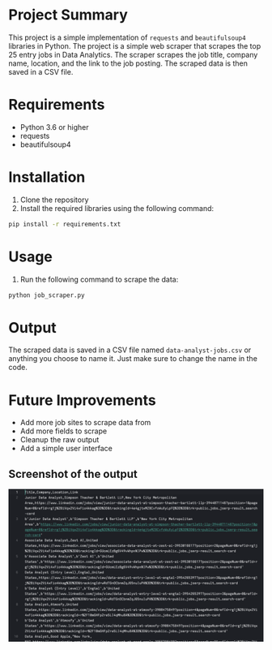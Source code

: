 # Project Summary
This project is a simple implementation of `requests` and `beautifulsoup4` libraries in Python. The project is a simple web scraper that scrapes the top 25 entry jobs in Data Analytics. The scraper scrapes the job title, company name, location, and the link to the job posting. The scraped data is then saved in a CSV file.

# Requirements
- Python 3.6 or higher
- requests
- beautifulsoup4

# Installation
1. Clone the repository
2. Install the required libraries using the following command:
```bash
pip install -r requirements.txt
```

# Usage
1. Run the following command to scrape the data:
```bash
python job_scraper.py
```

# Output
The scraped data is saved in a CSV file named `data-analyst-jobs.csv` or anything you choose to name it. Just make sure to change the name in the code.

# Future Improvements
- Add more job sites to scrape data from
- Add more fields to scrape
- Cleanup the raw output
- Add a simple user interface

## Screenshot of the output
![Output](screenshot/sample-output.png)
